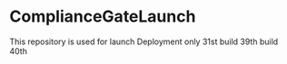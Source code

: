 # ComplianceGateLaunch
This repository is used for launch Deployment only
31st build
39th build
40th
